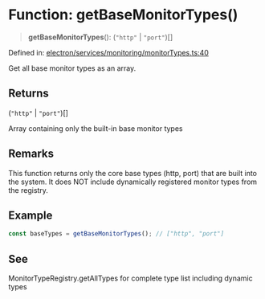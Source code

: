 # Function: getBaseMonitorTypes()

> **getBaseMonitorTypes**(): (`"http"` \| `"port"`)[]

Defined in: [electron/services/monitoring/monitorTypes.ts:40](https://github.com/Nick2bad4u/Uptime-Watcher/blob/8a1973382d5fe14c52996ecda381894eb7ecd4a6/electron/services/monitoring/monitorTypes.ts#L40)

Get all base monitor types as an array.

## Returns

(`"http"` \| `"port"`)[]

Array containing only the built-in base monitor types

## Remarks

This function returns only the core base types (http, port) that are
built into the system. It does NOT include dynamically registered
monitor types from the registry.

## Example

```typescript
const baseTypes = getBaseMonitorTypes(); // ["http", "port"]
```

## See

MonitorTypeRegistry.getAllTypes for complete type list including dynamic types
